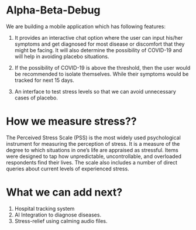 # Alpha-Beta-Debug

We are building a mobile application which has following features:

1. It provides an interactive chat option where the user can input his/her symptoms and get diagnosed for most disease or discomfort that they might be facing. It will also determine the possibility of COVID-19 and will help in avoiding placebo situations.

2. If the possibility of COVID-19 is above the threshold, then the user would be recommended to isolate themselves. While their symptoms would be tracked for next 15 days.

3. An interface to test stress levels so that we can avoid unnecessary cases of placebo.

# How we measure stress??

The Perceived Stress Scale (PSS) is the most widely used psychological instrument for measuring the perception of stress. It is a measure of the degree to which situations in one’s life are appraised as stressful. Items were designed to tap how unpredictable, uncontrollable, and overloaded respondents find their lives. The scale also includes a number of direct queries about current levels of experienced stress.


# What we can add next?

1. Hospital tracking system
2. AI Integration to diagnose diseases.
3. Stress-relief using calming audio files.


